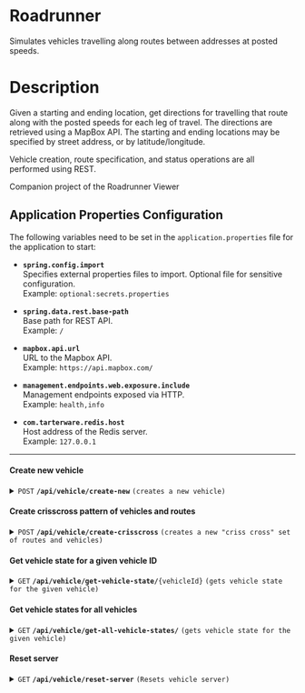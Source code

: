 # Roadrunner
Simulates vehicles travelling along routes between addresses at posted speeds.

# Description

Given a starting and ending location, get directions for travelling that route along with the posted speeds for each leg of travel.  The directions are retrieved using a MapBox API.  The starting and ending locations may be specified by street address, or by latitude/longitude.

Vehicle creation, route specification, and status operations are all performed using REST.

Companion project of the Roadrunner Viewer

## Application Properties Configuration

The following variables need to be set in the `application.properties` file for the application to start:

- **`spring.config.import`**  
  Specifies external properties files to import. Optional file for sensitive configuration.  
  Example: `optional:secrets.properties`

- **`spring.data.rest.base-path`**  
  Base path for REST API.  
  Example: `/`

- **`mapbox.api.url`**  
  URL to the Mapbox API.  
  Example: `https://api.mapbox.com/`

- **`management.endpoints.web.exposure.include`**  
  Management endpoints exposed via HTTP.  
  Example: `health,info`

- **`com.tarterware.redis.host`**  
  Host address of the Redis server.  
  Example: `127.0.0.1`

------------------------------------------------------------------------------------------

#### Create new vehicle

<details>
 <summary><code>POST</code> <code><b>/api/vehicle/create-new</b></code> <code>(creates a new vehicle)</code></summary>

##### Parameters

> | name      |  type     | data type               | description                                                           |
> |-----------|-----------|-------------------------|-----------------------------------------------------------------------|
> | None      |  required | object (JSON or YAML)   | N/A  |

##### Responses

> | http code     | content-type                      | response                                                            |
> |---------------|-----------------------------------|---------------------------------------------------------------------|
> | `201`         | `text/plain;charset=UTF-8`        | `Vehicle created successfully`                                      |
> | `400`         | `application/json`                | `{"code":"400","message":"Bad Request"}`                            |
> | `405`         | `text/html;charset=utf-8`         | None                                                                |

##### Example cURL

> ```javascript
>  curl -X POST http://localhost:8080/api/vehicle/create-new -H "Content-Type: application/json" -d "{ \"listStops\": [ { \"address1\": \"10201 White Settlement Rd\", \"city\": \"Fort Worth\", \"state\": \"TX\", \"zipCode\": \"76108\" }, { \"address1\": \"12301 Camp Bowie W Blvd\", \"city\": \"Aledo\", \"state\": \"TX\", \"zipCode\": \"76008\" } ] }"```
</details>

#### Create crisscross pattern of vehicles and routes

<details>
 <summary><code>POST</code> <code><b>/api/vehicle/create-crisscross</b></code> <code>(creates a new "criss cross" set of routes and vehicles)</code></summary>

##### Parameters

> | name      |  type     | data type               | description                                                           |
> |-----------|-----------|-------------------------|-----------------------------------------------------------------------|
> | None      |  required | object (JSON or YAML)   | N/A  |

##### Responses

> | http code     | content-type                      | response                                                            |
> |---------------|-----------------------------------|---------------------------------------------------------------------|
> | `201`         | `text/plain;charset=UTF-8`        | `Configuration created successfully`                                |
> | `400`         | `application/json`                | `{"code":"400","message":"Bad Request"}`                            |
> | `405`         | `text/html;charset=utf-8`         | None                                                                |

##### Example cURL

> ```javascript
>  curl -X POST http://localhost:8080/api/vehicle/create-crisscross -H "Content-Type: application/json" -d "{ \"degLatitude\": 32.7507, "degLongitude": -97.3286, "kmRadius": 50.0, "vehicleCount": 36 }"
</details>

#### Get vehicle state for a given vehicle ID

<details>
 <summary><code>GET</code> <code><b>/api/vehicle/get-vehicle-state/</b>{vehicleId}</code> <code>(gets vehicle state for the given vehicle)</code></summary>

##### Parameters

> | name      |  type     | data type               | description                                                           |
> |-----------|-----------|-------------------------|-----------------------------------------------------------------------|
> | vehicleId |  required | string                  | ID of vehicle to retrieve |

##### Responses

> | http code     | content-type                      | response                                                            |
> |---------------|-----------------------------------|---------------------------------------------------------------------|
> | `201`         | `text/plain;charset=UTF-8`        | `Configuration created successfully`                                |
> | `400`         | `application/json`                | `{"code":"400","message":"Bad Request"}`                            |
> | `405`         | `text/html;charset=utf-8`         | None                                                                |

##### Example cURL

> ```javascript
>  curl -X GET http://localhost:8080/api/vehicle/get-vehicle-state/create-crisscross/778afa04-2fd9-44e7-8e15-a4ccd835a608 -H "Content-Type: application/json"

</details>

#### Get vehicle states for all vehicles

<details>
 <summary><code>GET</code> <code><b>/api/vehicle/get-all-vehicle-states/</b></code> <code>(gets vehicle state for the given vehicle)</code></summary>

##### Parameters

> | name      |  type     | data type               | description                                                           |
> |-----------|-----------|-------------------------|-----------------------------------------------------------------------|
> | vehicleId |  required | string                  | ID of vehicle to retrieve |

##### Responses

> | http code     | content-type                      | response                                                            |
> |---------------|-----------------------------------|---------------------------------------------------------------------|
> | `201`         | `text/plain;charset=UTF-8`        | `Configuration created successfully`                                |
> | `400`         | `application/json`                | `{"code":"400","message":"Bad Request"}`                            |
> | `405`         | `text/html;charset=utf-8`         | None                                                                |

##### Example cURL

> ```javascript
>  curl -X GET http://localhost:8080/api/vehicle/get-all-vehicle-states -H "Content-Type: application/json"

</details>

#### Reset server

<details>
 <summary><code>GET</code> <code><b>/api/vehicle/reset-server</b></code> <code>(Resets vehicle server)</code></summary>

##### Parameters

> | name      |  type     | data type               | description                                                           |
> |-----------|-----------|-------------------------|-----------------------------------------------------------------------|
> | None      |  required | object (JSON or YAML)   | N/A  |


##### Responses

> | http code     | content-type                      | response                                                            |
> |---------------|-----------------------------------|---------------------------------------------------------------------|
> | `201`         | `text/plain;charset=UTF-8`        | `Configuration created successfully`                                |
> | `405`         | `text/html;charset=utf-8`         | None                                                                |

##### Example cURL

> ```javascript
>  curl -X GET http://localhost:8080/api/vehicle/reset-server -H "Content-Type: application/json"

</details>

